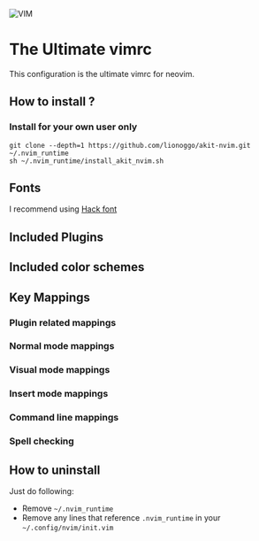 ![VIM](https://dnp4pehkvoo6n.cloudfront.net/43c5af597bd5c1a64eb1829f011c208f/as/Ultimate%20Vimrc.svg)

# The Ultimate vimrc

This configuration is the ultimate vimrc for neovim.

## How to install ?
### Install for your own user only

```shell
git clone --depth=1 https://github.com/lionoggo/akit-nvim.git ~/.nvim_runtime
sh ~/.nvim_runtime/install_akit_nvim.sh
```

## Fonts

I recommend using [Hack font](http://sourcefoundry.org/hack/)


## Included Plugins


## Included color schemes


## Key Mappings

### Plugin related mappings

### Normal mode mappings

### Visual mode mappings

### Insert mode mappings

### Command line mappings

### Spell checking

## How to uninstall

Just do following:
* Remove `~/.nvim_runtime`
* Remove any lines that reference `.nvim_runtime` in your `~/.config/nvim/init.vim`
